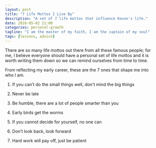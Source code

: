 ```yaml
---
layout: post
title: "7 Life Mottos I Live By"
description: "A set of 7 life mottos that influence Kevon's life."
date: 2016-05-02 21:00
categories: personal-growth
tagline: "I am the master of my faith, I am the captain of my soul"
tags: [lessons, advice]
---
```


There are so many life mottos out there from all these famous people; for me, I believe everyone should have a personal set of life mottos and it is worth writing them down so we can remind ourselves from time to time.

From reflecting my early career, these are the 7 ones that shape me into who I am.

1. If you can’t do the small things well, don't mind the big things

2. Never be late

3. Be humble, there are a lot of people smarter than you

4. Early birds get the worms

5. If you cannot decide for yourself, no one can

7. Don’t look back, look forward

8. Hard work will pay off, just be patient
